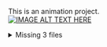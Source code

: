 This is an animation project.  
[![IMAGE ALT TEXT HERE](https://img.youtube.com/vi/mzZpP-Owd7I/1.jpg)](https://www.youtube.com/watch?v=mzZpP-Owd7I)

<details>
<summary>Missing 3 files</summary>

3 Files are larger than 100 MB. so, I have ignored these file to upload. those can be get from the package [Viking Village URP](https://assetstore.unity.com/packages/essentials/tutorial-projects/viking-village-urp-29140)
* Assets/Viking Village/Textures/Buildings/build_building_01_a.tif
* Assets/Viking Village/Textures/Buildings/build_building_02_a.tif
* Assets/Viking Village/Textures/wood_tiled_01_n.tif
</details>